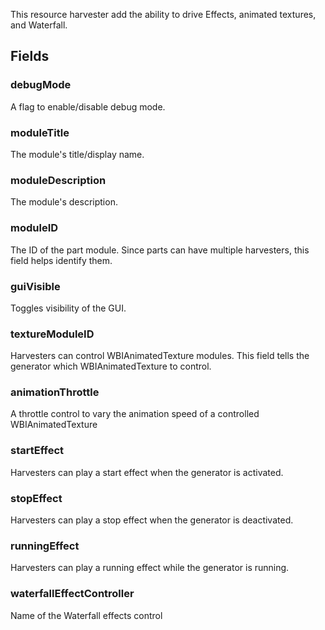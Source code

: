             
This resource harvester add the ability to drive Effects, animated textures, and Waterfall.
        
## Fields

### debugMode
A flag to enable/disable debug mode.
### moduleTitle
The module's title/display name.
### moduleDescription
The module's description.
### moduleID
The ID of the part module. Since parts can have multiple harvesters, this field helps identify them.
### guiVisible
Toggles visibility of the GUI.
### textureModuleID
Harvesters can control WBIAnimatedTexture modules. This field tells the generator which WBIAnimatedTexture to control.
### animationThrottle
A throttle control to vary the animation speed of a controlled WBIAnimatedTexture
### startEffect
Harvesters can play a start effect when the generator is activated.
### stopEffect
Harvesters can play a stop effect when the generator is deactivated.
### runningEffect
Harvesters can play a running effect while the generator is running.
### waterfallEffectController
Name of the Waterfall effects control